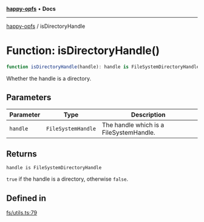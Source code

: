 [**happy-opfs**](../README.md) • **Docs**

***

[happy-opfs](../README.md) / isDirectoryHandle

# Function: isDirectoryHandle()

```ts
function isDirectoryHandle(handle): handle is FileSystemDirectoryHandle
```

Whether the handle is a directory.

## Parameters

| Parameter | Type | Description |
| ------ | ------ | ------ |
| `handle` | `FileSystemHandle` | The handle which is a FileSystemHandle. |

## Returns

`handle is FileSystemDirectoryHandle`

`true` if the handle is a directory, otherwise `false`.

## Defined in

[fs/utils.ts:79](https://github.com/JiangJie/happy-opfs/blob/1fc39add615fcd3c1ee38b13edeb0d38cd3481c4/src/fs/utils.ts#L79)
